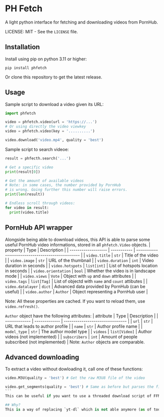 # PH Fetch

A light python interface for fetching and downloading videos from PornHub.

LICENSE: MIT - See the `LICENSE` file.

## Installation
Install using pip on python 3.11 or higher:
```
pip install phfetch
```
Or clone this repository to get the latest release.

## Usage
Sample script to download a video given its URL:
```py
import phfetch

video = phfetch.video(url = 'https://...')
# Or using directly the video viewkey
video = phfetch.video(key = '..........')

video.download('video.mp4', quality = 'best')
```

Sample script to search videoe:
```py
result = phfecth.search('...')

# Get a specific video
print(result[0])

# Get the amount of available videos
# Note: in some cases, the number provided by PornHub
# is wrong. Going further this number will raise errors.
print(len(result))

# Endless scroll through videos:
for video in result:
  print(video.title)
```

## PornHub API wrapper
Alongside being able to download videos, this API is able to parse some useful PornHub video informations, stored in all `phfetch.Video` objects.
| property            | Type        | Description                                       |
| ------------------- | ----------- | ------------------------------------------------- |
| `video.title`       | `str`       | Title of the video                                |
| `video.image`       | `str`       | URL of the thumbnail                              |
| `video.duration`    | `int`       | Video duration in seconds                         |
| `video.hotspots`    | `list[int]` | List of hotspots location in seconds              |
| `video.orientation` | `bool`      | Whether the video is in landscape mode            |
| `video.views`       | `Vote`      | Object with `up` and `down` attributes            |
| `video.tags`        | `list[Tag]` | List of objectd with `name` and `count` attibutes |
| `video.datalayer`   | `dict`      | Advanced data provided by PornHub (can be useful) |
| `video.author`      | `Author`    | Object representing a PornHub user                |

Note: All these properties are cached. If you want to reload them, use `video.refresh()`.

`Author` object have the following attributes:
| attribute     | Type          | Description                      |
| ------------- | ------------- | -------------------------------- |
| `url`         | `str`         | URL that leads to author profile |
| `name`        | `str`         | Author profile name              |
| `model_type`  | `str`         | The author model type            |
| `videos`      | `list[Video]` | Author videos (not implemented)  |
| `subscribers` | `int`         | Amount of people subscribed (not implemented) |
Note: `Author` objects are comparable.

## Advanced downloading
To extract a video without dowloading it, call one of these functions:
```py
video.M3U(quality = 'best') # Get the raw M3U8 file of the video
```
````py
video.get_segments(quality = 'best') # Same as before but parses the file to get only URLs
```
This can be useful if you want to use a threaded download script of FFMPEG to download the video faster (currently, PHFetch just fetches one segment at a time and append it to a file).

## Why?
This is a way of replacing `yt-dl` which is not able anymore (as of today) to download videos from PornHub. I understand this is messy (especially the author and searching stuff) and am planning to make a bigger API with better client-like structure.
